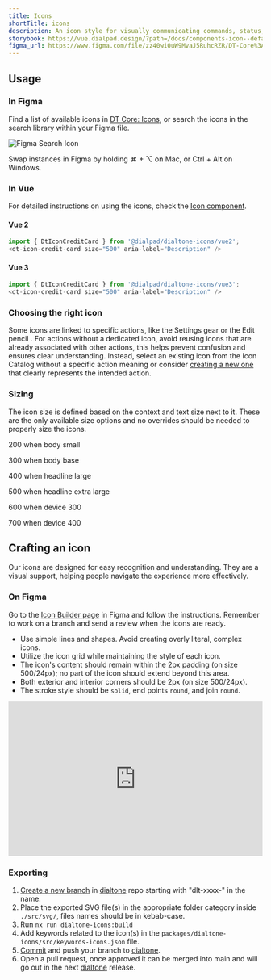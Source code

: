 ```yaml
---
title: Icons
shortTitle: icons
description: An icon style for visually communicating commands, status, and more.
storybook: https://vue.dialpad.design/?path=/docs/components-icon--default
figma_url: https://www.figma.com/file/zz40wi0uW9MvaJ5RuhcRZR/DT-Core%3A-Icons-7?node-id=1473%3A3757&viewport=-168%2C479%2C1&t=OhX4ilCDvb7Tqkx4-11
---
```


<icon-catalog></icon-catalog>

## Usage

### In Figma

<div class="d-d-grid d-g24 d-g-cols3 md:d-g-cols1">

Find a list of available icons in [DT Core: Icons](https://www.figma.com/file/zz40wi0uW9MvaJ5RuhcRZR/DT8-Icon-Library), or search the icons in the search library within your Figma file.

<dt-stack class="d-gc2" direction="column" gap="500">
<img alt="Figma Search Icon" src="/assets/images/figma-search-icon.gif" style="border-radius: var(--dt-size-radius-400)">
<p class="d-body--md d-fc-tertiary">Swap instances in Figma by holding ⌘ + ⌥ on Mac, or Ctrl + Alt on Windows.</p>
</dt-stack>
</div>

### In Vue

<div class="d-d-grid d-g24 d-g-cols3 md:d-g-cols1">

For detailed instructions on using the icons, check the [Icon component](/components/icon.html).

<div class="d-gc2">
<code-well-header>
  <div class="d-d-grid d-g24 d-g-cols3 md:d-g-cols1 d-w100p">
    <div class="d-fl-center">
      <dt-icon :name="selectedIcon" :size="selectedSize" />
    </div>
    <dt-select-menu label="Name" :options="iconListOptions" @change="changeIcon" />
    <dt-select-menu label="Size" :options="sizeValues" @change="changeIconSize" />
  </div>
</code-well-header>

#### Vue 2

```js
import { DtIconCreditCard } from '@dialpad/dialtone-icons/vue2';
<dt-icon-credit-card size="500" aria-label="Description" />
```

#### Vue 3

```js
import { DtIconCreditCard } from '@dialpad/dialtone-icons/vue3';
<dt-icon-credit-card size="500" aria-label="Description" />
```

</div>
</div>

### Choosing the right icon

Some icons are linked to specific actions, like the Settings gear <dt-icon name="settings" size="200" /> or the Edit pencil <dt-icon name="edit" size="200" />. For actions without a dedicated icon, avoid reusing icons that are already associated with other actions, this helps prevent confusion and ensures clear understanding. Instead, select an existing icon from the Icon Catalog without a specific action meaning or consider [creating a new one](#crafting-an-icon) that clearly represents the intended action.

### Sizing

<div class="d-d-grid d-g24 d-g-cols3 md:d-g-cols1">

The icon size is defined based on the context and text size next to it. These are the only available size options and no overrides should be needed to properly size the icons.

<div class="d-gc2">
<p class="d-body--sm"><dt-icon name="food" size="200" /> 200 when body small</p>
<p class="d-body--md"><dt-icon name="food" size="300" /> 300 when body base</p>
<p class="d-headline--lg"><dt-icon name="food" size="400" /> 400 when headline large</p>
<p class="d-headline--xl"><dt-icon name="food" size="500" /> 500  when headline extra large</p>
<p class="d-fs-300-tv"><dt-icon name="food" size="600" /> 600 when device 300</p>
<p class="d-fs-400-tv"><dt-icon name="food" size="700" /> 700 when device 400</p>
<!-- <p class="d-fs-500-tv"><dt-icon name="food" size="800" /> 800 when device 500</p> -->

</div>
</div>

## Crafting an icon

Our icons are designed for easy recognition and understanding. They are a visual support, helping people navigate the experience more effectively.

### On Figma

Go to the [Icon Builder page](https://www.figma.com/file/zz40wi0uW9MvaJ5RuhcRZR/DT8-Icon-Library?type=design&node-id=12057-3505&mode=design&t=CNADHg9I1bsKDPiB-4) in Figma and follow the instructions. Remember to work on a branch and send a review when the icons are ready.

<div class="d-d-grid d-g24 d-g-cols3 md:d-g-cols1">

<div>

- Use simple lines and shapes. Avoid creating overly literal, complex icons.
- Utilize the icon grid while maintaining the style of each icon.
- The icon's content should remain within the 2px padding (on size 500/24px); no part of the icon should extend beyond this area.
- Both exterior and interior corners should be 2px (on size 500/24px).
- The stroke style should be `solid`, end points `round`, and join `round`.

</div>
<div class="d-gc2">
<iframe style="border: 0px; border-radius: var(--dt-size-radius-400)" width="100%" height="306" src="https://www.figma.com/embed?embed_host=share&url=https%3A%2F%2Fwww.figma.com%2Fproto%2FQe6cz41vPBozP4PhgGqFin/Docs-Protos?page-id=0%3A1&type=design&node-id=44-1450&viewport=-3223%2C-6%2C0.78&t=ma5fyi8Din3K3CgW-8&scaling=min-zoom&starting-point-node-id=44%3A1450&hotspot-hints=0&hide-ui=1" allowfullscreen></iframe>
</div>
</div>

### Exporting

1. [Create a new branch](https://github.com/dialpad/dialtone/tree/staging/packages/dialtone-css/.github/CONTRIBUTING.md#making-a-pull-request) in [dialtone](https://github.com/dialpad/dialtone/tree/staging) repo starting with "dlt-xxxx-" in the name.
2. Place the exported SVG file(s) in the appropriate folder category inside `./src/svg/`, files names should be in kebab-case.
3. Run `nx run dialtone-icons:build`
4. Add keywords related to the icon(s) in the `packages/dialtone-icons/src/keywords-icons.json` file.
5. [Commit](https://github.com/dialpad/dialtone/tree/staging/.github/COMMIT_CONVENTION.md) and push your branch to [dialtone](https://github.com/dialpad/dialtone/tree/staging).
6. Open a pull request, once approved it can be merged into main and will go out in the next [dialtone](https://github.com/dialpad/dialtone/tree/staging) release.

<script setup>
import { ref } from 'vue';
import IconCatalog from "@views/IconCatalog.vue";
import sizes from '@data/icons-sizes.json';

const sizeValues = sizes.map(item => ({ value: item.size, label: item.size }));

const iconListOptions = [
  { value: 'user-plus', label: 'User Plus' },
  { value: 'flame', label: 'Flame' },
  { value: 'heart', label: 'Heart' },
  { value: 'credit-card', label: 'Credit Card' }
];

const selectedIcon = ref('settings');
const selectedSize = ref('500');

const changeIcon = (newIcon) => {
  selectedIcon.value = newIcon;
};

const changeIconSize = (newSize) => {
  selectedSize.value = newSize;
};

</script>
